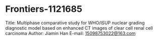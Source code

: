 # Frontiers-1121685
Title: Multiphase comparative study for WHO/ISUP nuclear grading diagnostic model based on enhanced CT images of clear cell renal cell carcinoma
Author: Jiamin Han  E-mail: 15098753022@163.com
